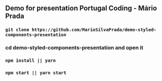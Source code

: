 ## Demo for presentation Portugal Coding - Mário Prada

### `git clone https://github.com/MarioSilvaPrada/demo-styled-components-presentation`

### cd demo-styled-components-presentation and open it

### `npm install || yarn`

### `npm start || yarn start`
